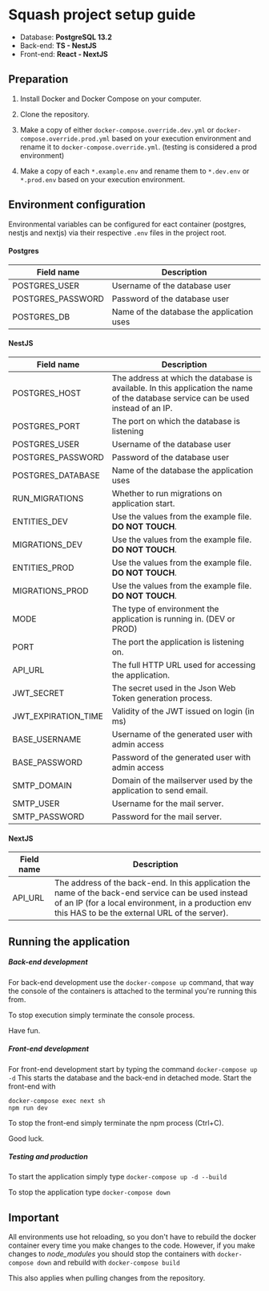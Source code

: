# Squash project setup guide

* Database: **PostgreSQL 13.2**
* Back-end: **TS - NestJS**
* Front-end: **React - NextJS**
## Preparation
1. Install Docker and Docker Compose on your computer.

2. Clone the repository.

3. Make a copy of either `docker-compose.override.dev.yml` or `docker-compose.override.prod.yml`  based on your execution environment and rename it to `docker-compose.override.yml`. (testing is considered a prod environment)

4. Make a copy of each `*.example.env` and rename them to `*.dev.env` or `*.prod.env` based on your execution environment.

## Environment configuration 
Environmental variables can be configured for eact container (postgres, nestjs and nextjs) via their respective `.env` files in the project root.

#### Postgres
Field name | Description
-----------|------------
POSTGRES_USER | Username of the database user
POSTGRES_PASSWORD | Password of the database user
POSTGRES_DB | Name of the database the application uses  

#### NestJS
Field name | Description
-----------|------------
POSTGRES_HOST | The address at which the database is available. In this application the name of the database service can be used instead of an IP.
POSTGRES_PORT | The port on which the database is listening
POSTGRES_USER | Username of the database user
POSTGRES_PASSWORD | Password of the database user
POSTGRES_DATABASE | Name of the database the application uses 
RUN_MIGRATIONS | Whether to run migrations on application start.
ENTITIES_DEV | Use the values from the example file. **DO NOT TOUCH**.
MIGRATIONS_DEV | Use the values from the example file. **DO NOT TOUCH**.
ENTITIES_PROD | Use the values from the example file. **DO NOT TOUCH**.
MIGRATIONS_PROD | Use the values from the example file. **DO NOT TOUCH**.
MODE | The type of environment the application is running in. (DEV or PROD)
PORT | The port the application is listening on.
API_URL | The full HTTP URL used for accessing the application.
JWT_SECRET | The secret used in the Json Web Token generation process.
JWT_EXPIRATION_TIME | Validity of the JWT issued on login (in ms)
BASE_USERNAME | Username of the generated user with admin access
BASE_PASSWORD | Password of the generated user with admin access
SMTP_DOMAIN | Domain of the mailserver used by the application to send email.
SMTP_USER | Username for the mail server.
SMTP_PASSWORD | Password for the mail server.
#### NextJS
Field name | Description
-----------|------------
API_URL | The address of the back-end. In this application the name of the back-end service can be used instead of an IP (for a local environment, in a production env this HAS to be the external URL of the server).

## Running the application

##### Back-end development
For back-end development use the 
`docker-compose up`
command, that way the console of the containers is attached to the terminal you're running this from.

To stop execution simply terminate the console process.

Have fun.

##### Front-end development
For front-end development start by typing the command
`docker-compose up -d`
This starts the database and the back-end in detached mode.
Start the front-end with
```
docker-compose exec next sh
npm run dev
```

To stop the front-end simply terminate the npm process (Ctrl+C).

Good luck.

##### Testing and production
To start the application simply type
`docker-compose up -d --build`

To stop the application type
`docker-compose down`

## Important
All environments use hot reloading, so you don't have to rebuild the docker container every time you make changes to the code. However, if you make changes to *node_modules* you should stop the containers with 
`docker-compose down`
and rebuild with
`docker-compose build`

This also applies when pulling changes from the repository.


